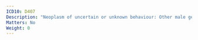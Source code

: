 ```yaml
---
ICD10: D407
Description: "Neoplasm of uncertain or unknown behaviour: Other male genital organs"
Matters: No
Weight: 0
---
```



